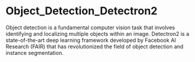 # Object_Detection_Detectron2
Object detection is a fundamental computer vision task that involves identifying and localizing multiple objects within an image. Detectron2 is a state-of-the-art deep learning framework developed by Facebook AI Research (FAIR) that has revolutionized the field of object detection and instance segmentation. 
